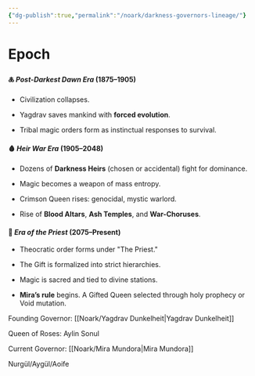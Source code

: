 ```yaml
---
{"dg-publish":true,"permalink":"/noark/darkness-governors-lineage/"}
---
```


# Epoch

#### 🜏 _Post-Darkest Dawn Era_ (1875–1905)

- Civilization collapses.
    
- Yagdrav saves mankind with **forced evolution**.
    
- Tribal magic orders form as instinctual responses to survival.
    

#### 🩸 _Heir War Era_ (1905–2048)

- Dozens of **Darkness Heirs** (chosen or accidental) fight for dominance.
    
- Magic becomes a weapon of mass entropy.
    
- Crimson Queen rises: genocidal, mystic warlord.
    
- Rise of **Blood Altars**, **Ash Temples**, and **War-Choruses**.
    

#### 🛐 _Era of the Priest_ (2075–Present)

- Theocratic order forms under "The Priest."
    
- The Gift is formalized into strict hierarchies.
    
- Magic is sacred and tied to divine stations.
    
- **Mira’s rule** begins. A Gifted Queen selected through holy prophecy or Void mutation.

Founding Governor: [[Noark/Yagdrav Dunkelheit\|Yagdrav Dunkelheit]]


Queen of Roses: Aylin Sonul

Current Governor: [[Noark/Mira Mundora\|Mira Mundora]]



Nurgül/Aygül/Aoife